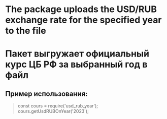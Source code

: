 # The package uploads the USD/RUB exchange rate for the specified year to the file
# Пакет выгружает официальный курс ЦБ РФ за выбранный год в файл

## Пример использования:
> const cours = require('usd_rub_year');
> cours.getUsdRUBOnYear('2023');